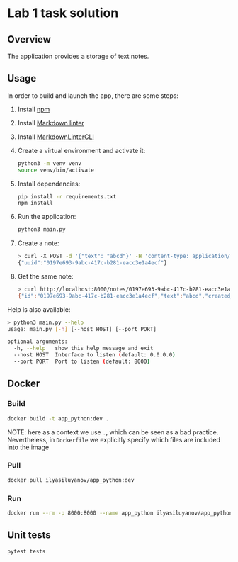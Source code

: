 # Lab 1 task solution

## Overview

The application provides a storage of text notes.

## Usage

In order to build and launch the app, there are some steps:

1. Install [npm](https://docs.npmjs.com/downloading-and-installing-node-js-and-npm)

1. Install [Markdown linter](https://github.com/DavidAnson/markdownlint)

1. Install [MarkdownLinterCLI](https://github.com/igorshubovych/markdownlint-cli)

1. Create a virtual environment and activate it:

   ```bash
   python3 -m venv venv
   source venv/bin/activate
   ```

1. Install dependencies:

   ```bash
   pip install -r requirements.txt
   npm install 
   ```

1. Run the application:

   ```bash
   python3 main.py
   ```

1. Create a note:

    ```bash
    > curl -X POST -d '{"text": "abcd"}' -H 'content-type: application/json' http://localhost:8000/notes/
    {"uuid":"0197e693-9abc-417c-b281-eacc3e1a4ecf"}
    ```

1. Get the same note:

    ```bash
    > curl http://localhost:8000/notes/0197e693-9abc-417c-b281-eacc3e1a4ecf
    {"id":"0197e693-9abc-417c-b281-eacc3e1a4ecf","text":"abcd","created_at":"2023-09-16T18:14:08.990677Z"}
    ```

Help is also available:

```bash
> python3 main.py --help
usage: main.py [-h] [--host HOST] [--port PORT]

optional arguments:
  -h, --help   show this help message and exit
  --host HOST  Interface to listen (default: 0.0.0.0)
  --port PORT  Port to listen (default: 8000)
```

## Docker

### Build

```bash
docker build -t app_python:dev .
```

NOTE: here as a context we use `.`, which can be seen as a bad practice.
Nevertheless, in `Dockerfile` we explicitly specify
which files are included into the image

### Pull

```bash
docker pull ilyasiluyanov/app_python:dev
```

### Run

```bash
docker run --rm -p 8000:8000 --name app_python ilyasiluyanov/app_python:dev
```


## Unit tests

```bash
pytest tests
```

